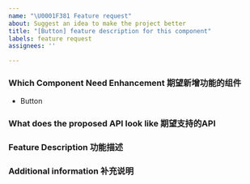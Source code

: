 ```yaml
---
name: "\U0001F381 Feature request"
about: Suggest an idea to make the project better
title: "[Button] feature description for this component"
labels: feature request
assignees: ''

---
```


### Which Component Need Enhancement 期望新增功能的组件
- Button

### What does the proposed API look like 期望支持的API

### Feature Description 功能描述

### Additional information 补充说明
